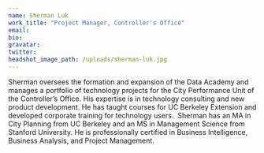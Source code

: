 ```yaml
---
name: Sherman Luk
work_title: "Project Manager, Controller's Office"
email:
bio:
gravatar:
twitter:
headshot_image_path: /uploads/sherman-luk.jpg
---
```



Sherman oversees the formation and expansion of the Data Academy and manages a portfolio of technology projects for the City Performance Unit of the Controller’s Office. His expertise is in technology consulting and new product development. He has taught courses for UC Berkeley Extension and developed corporate training for technology users.  Sherman has an MA in City Planning from UC Berkeley and an MS in Management Science from Stanford University. He is professionally certified in Business Intelligence, Business Analysis, and Project Management.